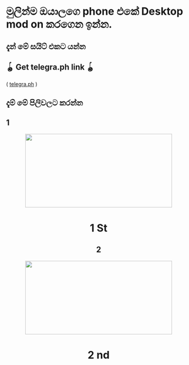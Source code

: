 # මුලින්ම ඔයාලගෙ phone එකේ Desktop mod on කරගෙන ඉන්න.

## දැන් මේ සයිට් එකට යන්න
## 🪀 Get telegra.ph link 🪀           

 ( [telegra.ph](https://telegra.ph/) )

## දැම් මේ පිලිවලට කරන්න

## 1
<div align="center">
  <img src="https://telegra.ph/file/7dc1cd197eda3e49c9434.jpg" width="400" height="200">
  <h1>1 St</h1>

## 2
<div align="center">
  <img src="https://telegra.ph/file/25a22516055c67a9d572d.jpg" width="400" height="200">
  <h1>2 nd</h1>
